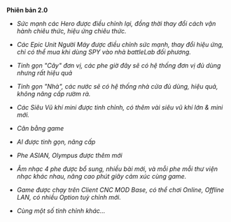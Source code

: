 **Phiên bản 2.0**

- *Sức mạnh các Hero được điều chỉnh lại, đồng thời thay đổi cách vận hành chiêu thức, hiệu ứng chiêu thức.*
  
- *Các Epic Unit Người Máy được điều chỉnh sức mạnh, thay đổi hiệu ứng, chỉ có thể mua khi dùng SPY vào nhà battleLab đối phương.*
  
- *Tinh gọn "Cây" đơn vị, các phe giờ đây sẽ có hệ thống đơn vị đủ dùng nhưng rất hiệu quả*
  
- *Tinh gọn "Nhà", các nước sẽ có hệ thống nhà cửa đủ dùng, hiệu quả, không nâng cấp rườm rà.*
  
- *Các Siêu Vũ khí mini được tinh chỉnh, có thêm vài siêu vũ khí lớn & mini mới.*
  
- *Cân bằng game*
  
- *AI được tinh gọn, nâng cấp*
  
- *Phe ASIAN, Olympus được thêm mới*
  
- *Âm nhạc 4 phe được bổ sung, nhiều bài mới, và mỗi phe mỗi thư viện nhạc khác nhau, nâng cao phút giây cảm xúc cùng game.*
  
- *Game được chạy trên Client CNC MOD Base, có thể chơi Online, Offline LAN, có nhiều Option tuỳ chỉnh mới.*
  
- *Cùng một số tinh chỉnh khác...*
